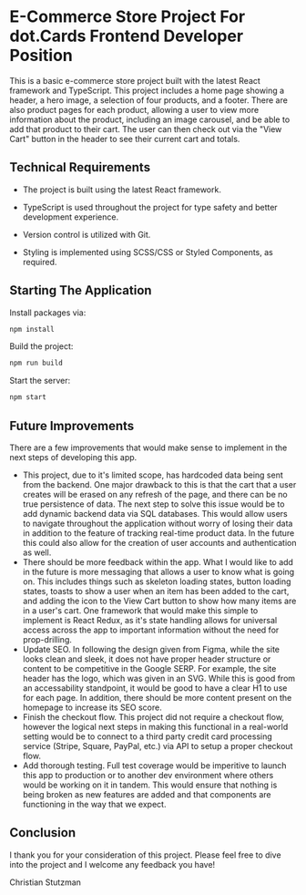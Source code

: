 # E-Commerce Store Project For dot.Cards Frontend Developer Position

This is a basic e-commerce store project built with the latest React framework and TypeScript. This project includes a home page showing a header, a hero image, a selection of four products, and a footer. There are also product pages for each product, allowing a user to view more information about the product, including an image carousel, and be able to add that product to their cart. The user can then check out via the "View Cart" button in the header to see their current cart and totals.

## Technical Requirements

- The project is built using the latest React framework.

- TypeScript is used throughout the project for type safety and better development experience.

- Version control is utilized with Git.

- Styling is implemented using SCSS/CSS or Styled Components, as required.

## Starting The Application

Install packages via:

```bash
npm install
```

Build the project:

```bash
npm run build
```

Start the server:

```bash
npm start
```

## Future Improvements

There are a few improvements that would make sense to implement in the next steps of developing this app.

- This project, due to it's limited scope, has hardcoded data being sent from the backend. One major drawback to this is that the cart that a user creates will be erased on any refresh of the page, and there can be no true persistence of data. The next step to solve this issue would be to add dynamic backend data via SQL databases. This would allow users to navigate throughout the application without worry of losing their data in addition to the feature of tracking real-time product data. In the future this could also allow for the creation of user accounts and authentication as well.
- There should be more feedback within the app. What I would like to add in the future is more messaging that allows a user to know what is going on. This includes things such as skeleton loading states, button loading states, toasts to show a user when an item has been added to the cart, and adding the icon to the View Cart button to show how many items are in a user's cart. One framework that would make this simple to implement is React Redux, as it's state handling allows for universal access across the app to important information without the need for prop-drilling.
- Update SEO. In following the design given from Figma, while the site looks clean and sleek, it does not have proper header structure or content to be competitive in the Google SERP. For example, the site header has the logo, which was given in an SVG. While this is good from an accessability standpoint, it would be good to have a clear H1 to use for each page. In addition, there should be more content present on the homepage to increase its SEO score.
- Finish the checkout flow. This project did not require a checkout flow, however the logical next steps in making this functional in a real-world setting would be to connect to a third party credit card processing service (Stripe, Square, PayPal, etc.) via API to setup a proper checkout flow.
- Add thorough testing. Full test coverage would be imperitive to launch this app to production or to another dev environment where others would be working on it in tandem. This would ensure that nothing is being broken as new features are added and that components are functioning in the way that we expect.

## Conclusion

I thank you for your consideration of this project. Please feel free to dive into the project and I welcome any feedback you have!

Christian Stutzman
